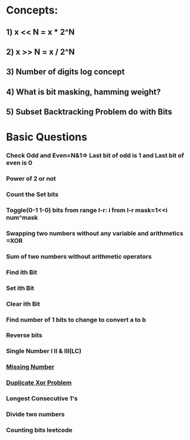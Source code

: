 # Concepts:
## 1) x << N = x * 2^N
## 2) x >> N = x / 2^N
## 3) Number of digits log concept
## 4) What is bit masking, hamming weight?
## 5) Subset Backtracking Problem do with Bits
# Basic Questions
### Check Odd and Even=N&1=> Last bit of odd is 1 and Last bit of even is 0
### Power of 2 or not
### Count the Set bits
### Toggle(0-1 1-0) bits from range l-r: i from l-r mask=1<<i num^mask
### Swapping two numbers without any variable and arithmetics =XOR
### Sum of two numbers without arithmetic operators
### Find ith Bit
### Set ith Bit
### Clear ith Bit
### Find number of 1 bits to change to convert a to b
### Reverse bits
### Single Number I II & III(LC) 
### [Missing Number](https://leetcode.com/problems/missing-number/)
### [Duplicate Xor Problem](https://www.youtube.com/watch?v=u5-ss5kKy7g)
### Longest Consecutive 1's
### Divide two numbers
### Counting bits leetcode

